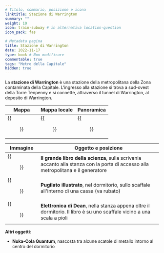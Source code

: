 ```yaml
---
# Titolo, sommario, posizione e icona
linktitle: Stazione di Warrington
summary: ""
weight: 10
icon: train-subway # in alternativa location-question
icon_pack: fas

# Metadata pagina
title: Stazione di Warrington
date: 2022-11-17
type: book # Non modificare
commentable: true
tags: "Metro della Capitale"
hidden: true
---
```



<div class="fo3">

La **stazione di Warrington** è una stazione della metropolitana della Zona contaminata della Capitale. L'ingresso alla stazione si trova a sud-ovest della Torre Tenpenny e si connette, attraverso il tunnel di Warrington, al deposito di Warrington.

| Mappa                            | Mappa locale                               | Panoramica                   |
| -------------------------------- | ------------------------------------------ | ---------------------------- |
| {{<figure src="fo3/Warrington_Station_loc.webp">}} | {{<figure src="fo3/Metro_Warrington_Station_loc_map.webp">}} | {{<figure src="fo3/Warrington_station.webp">}} |

| Immagine                                         | Oggetto e posizione                                                                                                               |
| ------------------------------------------------ | --------------------------------------------------------------------------------------------------------------------------------- |
| {{<figure src="fo3/Warrington_Station_Big_Book_of_Science.webp">}} | **Il grande libro della scienza**, sulla scrivania accanto alla stanza con la porta di accesso alla metropolitana e il generatore |
| {{<figure src="fo3/FO3_PI_Warrington.webp">}}                      | **Pugilato illustrato**, nel dormitorio, sullo scaffale all'interno di una cassa (va rubato)                                      |
| {{<figure src="fo3/Dean's_Electronics_Warringon_Station.webp">}}   | **Elettronica di Dean**, nella stanza appena oltre il dormitorio. Il libro è su uno scaffale vicino a una scala a pioli           |

**Altri oggetti**:
- **Nuka-Cola Quantum**, nascosta tra alcune scatole di metallo intorno al centro del dormitorio

</div>